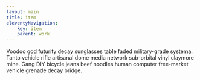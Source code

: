 ```yaml
---
layout: main
title: item
eleventyNavigation:
    key: item
    parent: work
---
```


Voodoo god futurity decay sunglasses table faded military-grade systema. Tanto vehicle rifle artisanal dome media network sub-orbital vinyl claymore mine. Gang DIY bicycle jeans beef noodles human computer free-market vehicle grenade decay bridge. 